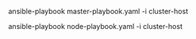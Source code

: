 ansible-playbook master-playbook.yaml -i cluster-host



ansible-playbook node-playbook.yaml -i cluster-host

